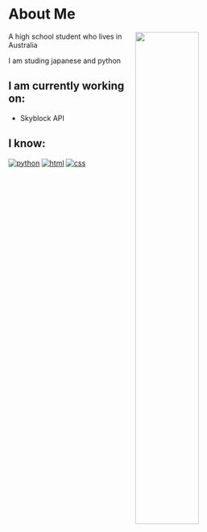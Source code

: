 # About Me

<img width="50%" align="right" src="https://github-readme-stats.vercel.app/api?username=What-Question-Mark&include_all_commits=true&show_icons=true&include_all_commits=true&theme=monokai&hide_border=True">

A high school student who lives in Australia

I am studing japanese and python

## I am currently working on:

- Skyblock API

## I know:

[![python](https://img.shields.io/badge/-Python-4B8BBE?style=flat)](https://discord.gg/2tgnZDbFhP)
[![html](https://img.shields.io/badge/-HTML-e34c26?style=flat)](https://discord.gg/2tgnZDbFhP)
[![css](https://img.shields.io/badge/-CSS-264de4?style=flat)](https://discord.gg/2tgnZDbFhP)
